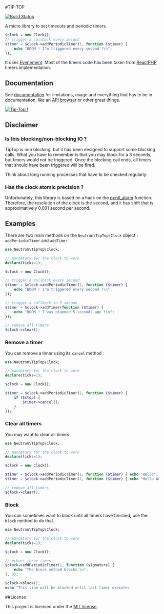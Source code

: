 #TIP-TOP

[![Build Status](https://secure.travis-ci.org/romainneutron/Tip-Top.png?branch=master)](https://travis-ci.org/romainneutron/Tip-Top)

A micro library to set timeouts and periodic timers.

```php
$clock = new Clock();
// trigger a callback every second
$timer = $clock->addPeriodicTimer(1, function ($timer) {
    echo "BOOM ! I'm triggered every second !\n";
});
```

It uses [Evenement](https://github.com/igorw/evenement). Most of the timers
code has been taken from [ReactPHP](https://github.com/reactphp/react) timers
implementation.

## Documentation

See [documentation](https://tip-top.readthedocs.org) for limitations, usage and
everything that has to be in documentation, like an
[API browser](https://tip-top.readthedocs.org/en/latest/_static/API/) or other
great things.

[![Tip-Top !](https://raw.github.com/romainneutron/Tip-Top/master/docs/source/_themes/Alchemy/static/img/project.png)](https://tip-top.readthedocs.org)

## Disclaimer

### Is this blocking/non-blocking IO ?

TipTop is non blocking, but it has been designed to support some blocking
calls. What you have to remember is that you may block for a 3 seconds, but
timers would not be triggered. Once the blocking call ends, all timers that
should have been triggered will be fired.

Think about long running processes that have to be checked regularly.

### Has the clock atomic precision ?

Unfortunately, this library is based on a hack on the
[pcntl_alarm](php.net/manual/en/function.pcntl-alarm.php) function. Therefore,
the resolution of the clock is the second, and it has shift that is
approximatively 0,001 second per second.

## Examples

There are two main methods on the `Neutron\TipTop\Clock` object :
`addPeriodicTimer` and `addTimer`.

```php
use Neutron\TipTop\Clock;

// mandatory for the clock to work
declare(ticks=1);

$clock = new Clock();

// trigger a callback every second
$timer = $clock->addPeriodicTimer(1, function ($timer) {
    echo "BOOM ! I'm triggered every second !\n";
});

// trigger a callback in 5 second
$timer = $clock->addTimer(function ($timer) {
    echo "BOOM ! I was planned 5 seconds ago !\n";
});

// remove all timers
$clock->clear();
```

### Remove a timer

You can remove a timer using its `cancel` method :

```php
use Neutron\TipTop\Clock;

// mandatory for the clock to work
declare(ticks=1);

$clock = new Clock();

$timer = $clock->addPeriodicTimer(1, function ($timer) {
    if ($stop) {
        $timer->cancel();
    }
});
```

### Clear all timers

You may want to clear all timers :


```php
use Neutron\TipTop\Clock;

// mandatory for the clock to work
declare(ticks=1);

$clock = new Clock();

$timer = $clock->addPeriodicTimer(1, function ($timer) { echo "Hello"; });
$timer = $clock->addPeriodicTimer(1, function ($timer) { echo "Hello World"; });

// remove all timers
$clock->clear();
```

### Block

You can sometimes want to block until all timers have finished, use the `block`
method to do that.

```php
use Neutron\TipTop\Clock;

// mandatory for the clock to work
declare(ticks=1);

$clock = new Clock();

// echoes three times
$clock->addPeriodicTimer(1, function (signature) {
    echo "The block method blocks \n";
}, 3);

$clock->block();
echo "This line will be blocked until last timer executes
```

##License

This project is licensed under the [MIT license](http://opensource.org/licenses/MIT).

